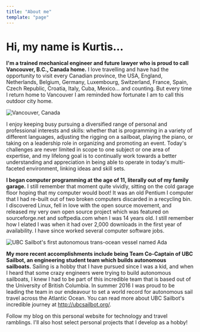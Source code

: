```yaml
---
title: "About me"
template: "page"
---
```


# Hi, my name is Kurtis...

**I'm a trained mechanical engineer and future lawyer who is proud to call Vancouver, B.C., Canada home.** I love travelling and have had the opportunity to visit every Canadian province, the USA, England, Netherlands, Belgium, Germany, Luxembourg, Switzerland, France, Spain, Czech Republic, Croatia, Italy, Cuba, Mexico... and counting. But every time I return home to Vancouver I am reminded how fortunate I am to call this outdoor city home.

![Vancouver, Canada](/media/vancouver/vancouver5.jpg)

I enjoy keeping busy pursuing a diversified range of personal and professional interests and skills: whether that is programming in a variety of different languages, adjusting the rigging on a sailboat, playing the piano, or taking on a leadership role in organizing and promoting an event. Today's challenges are never limited in scope to one subject or one area of expertise, and my lifelong goal is to continually work towards a better understanding and appreciation in being able to operate in today's multi-faceted environment, linking ideas and skill sets.

**I began computer programming at the age of 11, literally out of my family garage.** I still remember that moment quite vividly, sitting on the cold garage floor hoping that my computer would boot! It was an old Pentium I computer that I had re-built out of two broken computers discarded in a recycling bin. I discovered Linux, fell in love with the open source movement, and released my very own open source project which was featured on sourceforge.net and softpedia.com when I was 14 years old. I still remember how I elated I was when it had over 2,000 downloads in the first year of availability. I have since worked several computer software jobs.

![UBC Sailbot's first autonomous trans-ocean vessel named Ada](/media/sailbot/sailbot1.jpg)

**My more recent accomplishments include being Team Co-Captain of UBC Sailbot, an engineering student team which builds autonomous sailboats.** Sailing is a hobby that I have pursued since I was a kid, and when I heard that some crazy engineers were trying to build autonomous sailboats, I knew I had to be part of this incredible team that is based out of the University of British Columbia. In summer 2016 I was proud to be leading the team in our endeavour to set a world record for autonomous sail travel across the Atlantic Ocean. You can read more about UBC Sailbot's incredible journey at http://ubcsailbot.org/.

Follow my blog on this personal website for technology and travel ramblings. I'll also host select personal projects that I develop as a hobby!